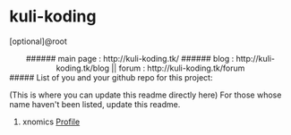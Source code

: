 # kuli-koding
[optional]@root

<center>
###### main page : http://kuli-koding.tk/ 
###### blog      : http://kuli-koding.tk/blog || forum     : http://kuli-koding.tk/forum
</center>
##### List of you and your github repo for this project:

(This is where you can update this readme directly here)
For those whose name haven't been listed, update this readme.

1. xnomics <a href="https://github.com/xnomics">Profile</a>
